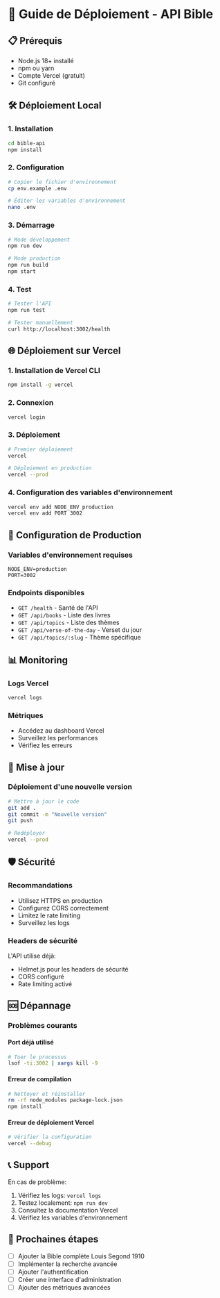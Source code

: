 # 🚀 Guide de Déploiement - API Bible

## 📋 Prérequis

- Node.js 18+ installé
- npm ou yarn
- Compte Vercel (gratuit)
- Git configuré

## 🛠️ Déploiement Local

### 1. Installation
```bash
cd bible-api
npm install
```

### 2. Configuration
```bash
# Copier le fichier d'environnement
cp env.example .env

# Éditer les variables d'environnement
nano .env
```

### 3. Démarrage
```bash
# Mode développement
npm run dev

# Mode production
npm run build
npm start
```

### 4. Test
```bash
# Tester l'API
npm run test

# Tester manuellement
curl http://localhost:3002/health
```

## 🌐 Déploiement sur Vercel

### 1. Installation de Vercel CLI
```bash
npm install -g vercel
```

### 2. Connexion
```bash
vercel login
```

### 3. Déploiement
```bash
# Premier déploiement
vercel

# Déploiement en production
vercel --prod
```

### 4. Configuration des variables d'environnement
```bash
vercel env add NODE_ENV production
vercel env add PORT 3002
```

## 🔧 Configuration de Production

### Variables d'environnement requises
```env
NODE_ENV=production
PORT=3002
```

### Endpoints disponibles
- `GET /health` - Santé de l'API
- `GET /api/books` - Liste des livres
- `GET /api/topics` - Liste des thèmes
- `GET /api/verse-of-the-day` - Verset du jour
- `GET /api/topics/:slug` - Thème spécifique

## 📊 Monitoring

### Logs Vercel
```bash
vercel logs
```

### Métriques
- Accédez au dashboard Vercel
- Surveillez les performances
- Vérifiez les erreurs

## 🔄 Mise à jour

### Déploiement d'une nouvelle version
```bash
# Mettre à jour le code
git add .
git commit -m "Nouvelle version"
git push

# Redéployer
vercel --prod
```

## 🛡️ Sécurité

### Recommandations
- Utilisez HTTPS en production
- Configurez CORS correctement
- Limitez le rate limiting
- Surveillez les logs

### Headers de sécurité
L'API utilise déjà:
- Helmet.js pour les headers de sécurité
- CORS configuré
- Rate limiting activé

## 🆘 Dépannage

### Problèmes courants

#### Port déjà utilisé
```bash
# Tuer le processus
lsof -ti:3002 | xargs kill -9
```

#### Erreur de compilation
```bash
# Nettoyer et réinstaller
rm -rf node_modules package-lock.json
npm install
```

#### Erreur de déploiement Vercel
```bash
# Vérifier la configuration
vercel --debug
```

## 📞 Support

En cas de problème:
1. Vérifiez les logs: `vercel logs`
2. Testez localement: `npm run dev`
3. Consultez la documentation Vercel
4. Vérifiez les variables d'environnement

## 🎯 Prochaines étapes

- [ ] Ajouter la Bible complète Louis Segond 1910
- [ ] Implémenter la recherche avancée
- [ ] Ajouter l'authentification
- [ ] Créer une interface d'administration
- [ ] Ajouter des métriques avancées
